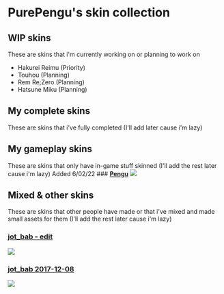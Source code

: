 # **PurePengu's skin collection**

## WIP skins
These are skins that i'm currently working on or planning to work on
- Hakurei Reimu (Priority)
- Touhou (Planning)
- Rem Re;Zero (Planning)
- Hatsune Miku (Planning)

## My complete skins
These are skins that i've fully completed (I'll add later cause i'm lazy)

## My gameplay skins
These are skins that only have in-game stuff skinned (I'll add the rest later cause i'm lazy)
Added 6/02/22 ### [**Pengu**](https://drive.google.com/u/0/uc?id=1yVlgopfOvTsD-PMhUtsjtfKi-a7fxJC8&export=download)
![](https://user-images.githubusercontent.com/76111977/152647508-d074c329-001b-4269-8d3d-b54cfe2f44a9.png)

## Mixed & other skins
These are skins that other people have made or that i've mixed and made small assets for them (I'll add the rest later cause i'm lazy)
### [**jot_bab - edit**](https://drive.google.com/u/0/uc?export=download&confirm=-UD9&id=1cyM3STiL_zw95Raskcdv52zrmItQ-lQY)
![](https://user-images.githubusercontent.com/76111977/148859844-8d54b1b5-ae97-47e8-824d-8068936ada11.png)

### [**jot_bab 2017-12-08**](https://circle-people.com/wp-content/Skins/Jot_bab/jot_bab%202017-12-08.osk)
![](https://user-images.githubusercontent.com/76111977/148711678-f679029e-ac27-4060-8041-fcf7f7dda4ec.png)
